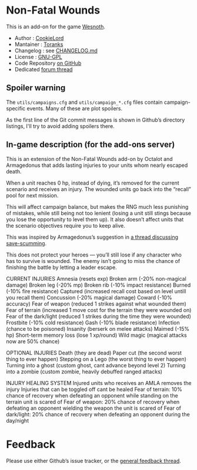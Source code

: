 Non-Fatal Wounds
================

This is an add-on for the game [Wesnoth](https://www.wesnoth.org/).
* Author :  [CookieLord](https://forums.wesnoth.org/memberlist.php?mode=viewprofile&u=248402)
* Mantainer : [Toranks](http://toranks.blogspot.com/)
* Changelog : see [CHANGELOG.md](CHANGELOG.md)
* License : [GNU-GPL](LICENSE.md)
* Code Repository [on GitHub](https://github.com/Toranks/Non_Fatal_Wounds-Extended)
* Dedicated [forum thread](https://forums.wesnoth.org/viewtopic.php?t=56108)

Spoiler warning
---------------

The `utils/campaigns.cfg` and `utils/campaign_*.cfg` files contain campaign-specific events. Many of these are plot spoilers.

As the first line of the Git commit messages is shown in Github’s directory listings, I'll try to avoid adding spoilers there.


In-game description (for the add-ons server)
--------------------------------------------

This is an extension of the Non-Fatal Wounds add-on by Octalot and Armagedonus that adds lasting injuries to your units whom nearly escaped death.

When a unit reaches 0 hp, instead of dying, it’s removed for the current scenario and receives an injury. The wounded units go back into the “recall” pool for next mission.

This will affect campaign balance, but makes the RNG much less punishing of mistakes, while still being not too lenient (losing a unit still stings because you lose the opportunity to level them up). It also doesn’t affect units that the scenario objectives require you to keep alive.

This was inspired by Armagedonus’s suggestion in [a thread discussing save-scumming](https://r.wesnoth.org/p641153).

This does not protect your heroes — you’ll still lose if any character who has to survive is wounded. The enemy isn’t going to miss the chance of finishing the battle by letting a leader escape.

CURRENT INJURIES
Amnesia (resets exp)
Broken arm (-20% non-magical damage)
Broken leg (-20% mp)
Broken rib (-10% impact resistance)
Burned (-10% fire resistance)
Captured (increased recall cost based on level untill you recall them)
Concussion (-20% magical damage)
Coward (-10% accuracy)
Fear of weapon (reduced 1 strikes against what wounded them)
Fear of terrain (increased 1 move cost for the terrain they were wounded on)
Fear of the dark/light (reduced 1 strikes during the time they were wounded)
Frostbite (-10% cold resistance)
Gash (-10% blade resistance)
Infection (chance to be poisoned)
Insanity (berserk on melee attacks)
Maimed (-15% hp)
Short-term memory loss (lose 1 xp/round)
Wild magic (magical attacks now are 50% chance)

OPTIONAL INJURIES
Death (they are dead)
Paper cut (the second worst thing to ever happen)
Stepping on a Lego (the worst thing to ever happen)
Turning into a ghost (custom ghost, cant advance beyond level 2)
Turning into a zombie (custom zombie, heavily debuffed ranged attacks)

INJURY HEALING SYSTEM
Injured units who receives an AMLA removes the injury
Injuries that can be toggled off cant be healed
Fear of terrain: 10% chance of recovery when defeating an opponent while standing on the terrain unit is scared of
Fear of weapon: 20% chance of recovery when defeating an opponent wielding the weapon the unit is scared of
Fear of dark/light: 20% chance of recovery when defeating an opponent during the day/night


Feedback
========

Please use either Github’s issue tracker, or the [general feedback thread](https://forums.wesnoth.org/viewtopic.php?t=56108).
